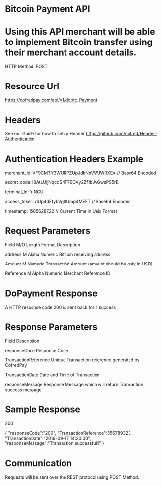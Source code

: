 # Bitcoin Payment API

# Using this API merchant will be able to implement Bitcoin transfer using their merchant account details.

HTTP Method: POST

# Resource Url

https://cofredpay.com/api/v1/dobtc_Payment

# Headers

See our Guide for how to setup Header https://github.com/cofred/Header-Authentication

# Authentication Headers Example

merchant_id: VF9CMTY3WURPZUpJdkNnVWJWRXE=   // Base64 Encoded

secret_code: I8AtLUljNqcdS4F76OVy2Zf1bJvGwsP95rE

terminal_id: YINCU

access_token: dUp4dEtybVg0Ump4MEFT  // Base64 Encoded

timestamp: 1505628722 // Current Time in Unix Format

# Request Parameters

Field	M/O	Length	Format	Description

address	M	 Alpha	Numeric	 Bitcoin receiving address

Amount	M		Numeric		Transaction Amount (amount should be only in USD)

Reference	M		Alpha Numeric	Merchant Reference ID
				
# DoPayment Response

A HTTP response code 200 is sent back for a success

# Response Parameters

Field	Description

responseCode	Response Code

TransactionReference	Unique Transaction reference generated by CofredPay

TransactionDate	Date and Time of Transaction

responseMessage	Response Message which will return Transaction success message

# Sample Response

200

{
  "responseCode":"200",
  "TransactionReference":356789323,
  "TransactionDate":"2019-09-17 14:20:00",
  "responseMessage":"Transaction successfull!"
}

# Communication

Requests will be sent over the REST protocol using POST Method.
